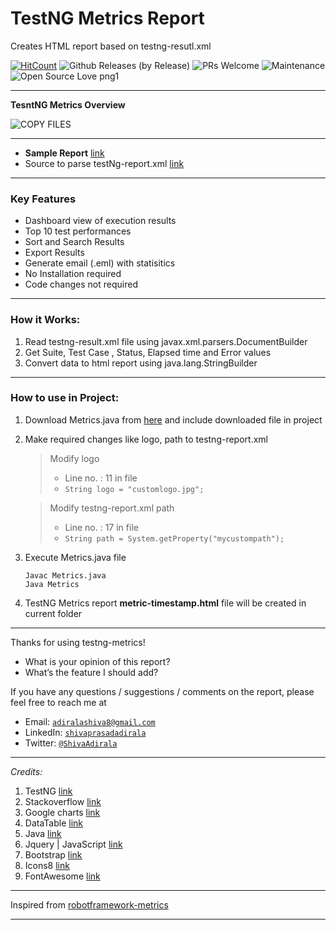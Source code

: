 # TestNG Metrics Report

Creates HTML report based on testng-resutl.xml

[![HitCount](http://hits.dwyl.io/adiralashiva8/testng-metrics.svg)](http://hits.dwyl.io/adiralashiva8/testng-metrics)
![Github Releases (by Release)](https://img.shields.io/github/downloads/adiralashiva8/testng-metrics/v1.0/total.svg)
![PRs Welcome](https://img.shields.io/badge/PRs-welcome-brightgreen.svg?style=flat-square)
![Maintenance](https://img.shields.io/badge/Maintained%3F-yes-green.svg)
![Open Source Love png1](https://badges.frapsoft.com/os/v1/open-source.png?v=103)

---
__TesntNG Metrics Overview__

 ![COPY FILES](https://i.ibb.co/q1TFVhR/testng.gif)

---

  - __Sample Report__ [link](https://testng-metrics.netlify.com/)
  - Source to parse testNg-report.xml [link](https://gist.github.com/adiralashiva8/f9491d7d31859eaf24c28250ab7b632f)

---

### Key Features

 - Dashboard view of execution results
 - Top 10 test performances
 - Sort and Search Results
 - Export Results
 - Generate email (.eml) with statisitics
 - No Installation required
 - Code changes not required

---

### How it Works:

1. Read testng-result.xml file using javax.xml.parsers.DocumentBuilder
2. Get Suite, Test Case , Status, Elapsed time and Error values
3. Convert data to html report using java.lang.StringBuilder

---

### How to use in Project:

1. Download Metrics.java from [here](https://github.com/adiralashiva8/testng-metrics/releases/download/v1.0/Metrics.java) and include downloaded file in project

2. Make required changes like logo, path to testng-report.xml
    > Modify logo
    >  - Line no. : 11 in file
    >  - ```String logo = "customlogo.jpg";```

    > Modify testng-report.xml path
    >  - Line no. : 17 in file
    >  - ```String path = System.getProperty("mycustompath");```

3. Execute Metrics.java file
    ```
    Javac Metrics.java
    Java Metrics
    ```

4. TestNG Metrics report __metric-timestamp.html__ file will be created in current folder

---

Thanks for using testng-metrics!

 - What is your opinion of this report?
 - What’s the feature I should add?

If you have any questions / suggestions / comments on the report, please feel free to reach me at

 - Email: <a href="mailto:adiralashiva8@gmail.com?Subject=Robotframework%20Metrics" target="_blank">`adiralashiva8@gmail.com`</a> 
 - LinkedIn: <a href="https://www.linkedin.com/in/shivaprasadadirala/" target="_blank">`shivaprasadadirala`</a>
 - Twitter: <a href="https://twitter.com/ShivaAdirala" target="_blank">`@ShivaAdirala`</a>

---

*Credits:*

1. TestNG [link](https://testng.org/doc/index.html)
2. Stackoverflow [link](http://stackoverflow.com)
3. Google charts [link](https://developers.google.com/chart/)
4. DataTable [link](https://datatables.net/examples/basic_init/table_sorting.html)
5. Java [link](https://www.java.com)
6. Jquery | JavaScript [link](https://www.jqueryscript.net)
7. Bootstrap [link](http://getbootstrap.com/docs/4.1/examples/dashboard/)
8. Icons8 [link](https://icons8.com/)
9. FontAwesome [link](https://fontawesome.com)

---

Inspired from [robotframework-metrics](https://github.com/adiralashiva8/robotframework-metrics)

---
